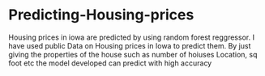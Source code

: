 # Predicting-Housing-prices
Housing prices in iowa are predicted by using random forest reggressor.
I have used public Data on Housing prices in Iowa to predict them. By just giving the properties of the house such as number of hoiuses 
Location, sq foot etc
the model developed can predict with high accuracy
